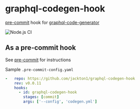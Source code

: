 # graphql-codegen-hook
[pre-commit](https://pre-commit.com) hook for [graphql-code-generator](https://github.com/dotansimha/graphql-code-generator) 


![Node.js CI](https://github.com/tj-pre-commit/graphql-codegen-hook/workflows/Node.js%20CI/badge.svg?event=push)

## As a pre-commit hook

See [pre-commit](https://github.com/pre-commit/pre-commit) for instructions

Sample `.pre-commit-config.yaml`

```yaml
-   repo: https://github.com/jackton1/graphql-codegen-hook
    rev: v0.0.11
    hooks:
      - id: graphql-codegen-hook
        stages: [commit]
        args: ['--config', 'codegen.yml']
```

